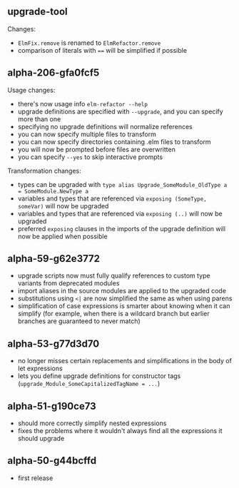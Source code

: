 ## upgrade-tool

Changes:

- `ElmFix.remove` is renamed to `ElmRefactor.remove`
- comparison of literals with `==` will be simplified if possible


## alpha-206-gfa0fcf5

Usage changes:

- there's now usage info `elm-refactor --help`
- upgrade definitions are specified with `--upgrade`, and you can specify more than one
- specifying no upgrade definitions will normalize references
- you can now specify multiple files to transform
- you can now specify directories containing .elm files to transform
- you will now be prompted before files are overwritten
- you can specify `--yes` to skip interactive prompts

Transformation changes:

- types can be upgraded with `type alias Upgrade_SomeModule_OldType a = SomeModule.NewType a`
- variables and types that are referenced via `exposing (SomeType, someVar)` will now be upgraded
- variables and types that are referenced via `exposing (..)` will now be upgraded
- preferred `exposing` clauses in the imports of the upgrade definition will now be applied when possible


## alpha-59-g62e3772

- upgrade scripts now must fully qualify references to custom type variants from deprecated modules
- import aliases in the source modules are applied to the upgraded code
- substitutions using `<|` are now simplified the same as when using parens
- simplification of case expressions is smarter about knowing when it can simplify (for example, when there is a wildcard branch but earlier branches are guaranteed to never match)


## alpha-53-g77d3d70

- no longer misses certain replacements and simplifications in the body of let expressions
- lets you define upgrade definitions for constructor tags (`upgrade_Module_SomeCapitalizedTagName = ...`)


## alpha-51-g190ce73

- should more correctly simplify nested expressions
- fixes the problems where it wouldn't always find all the expressions it should upgrade


## alpha-50-g44bcffd

- first release
